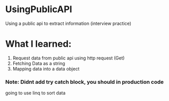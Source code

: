 # UsingPublicAPI
Using a public api to extract information (interview practice)

# What I learned:
1) Request data from public api using http request (Get)
2) Fetching Data as a string
3) Mapping data into a data object  
### Note: Didnt add try catch block, you should in production code
going to use linq to sort data




